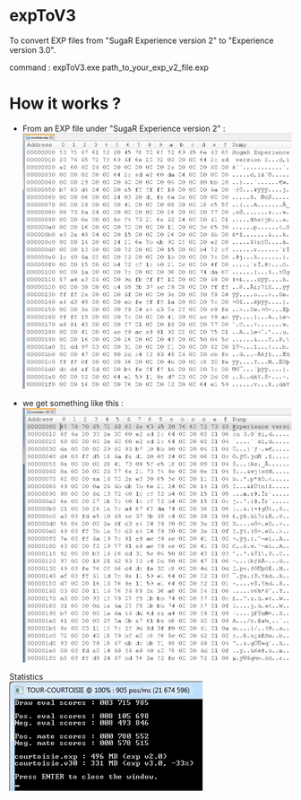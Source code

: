 # expToV3
To convert EXP files from "SugaR Experience version 2" to "Experience version 3.0".

command : expToV3.exe path_to_your_exp_v2_file.exp<p>

# How it works ?
- From an EXP file under "SugaR Experience version 2" :<br>
![exp_v2](https://github.com/chris13300/expToV3/blob/main/expToV3/bin/Debug/exp_v2.jpg)<p>

- we get something like this :<br>
![exp_v3.0](https://github.com/chris13300/expToV3/blob/main/expToV3/bin/Debug/exp_v3.0.jpg)<p>

Statistics<br>
![expToV3](https://github.com/chris13300/expToV3/blob/main/expToV3/bin/Debug/expToV3.jpg)<p>
